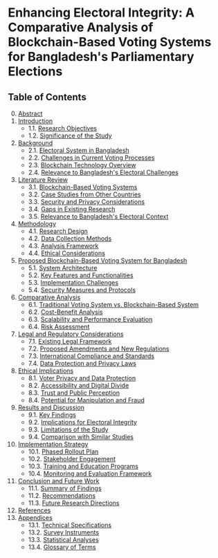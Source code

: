 # Enhancing Electoral Integrity: A Comparative Analysis of Blockchain-Based Voting Systems for Bangladesh's Parliamentary Elections

## Table of Contents

0. [Abstract](00_abstract.md)
1. [Introduction](01_introduction.md)
    - 1.1. [Research Objectives](01_introduction.md#research-objectives)
    - 1.2. [Significance of the Study](01_introduction.md#significance-of-the-study)
2. [Background](02_background.md)
    - 2.1. [Electoral System in Bangladesh](02_background.md#electoral-system-in-bangladesh)
    - 2.2. [Challenges in Current Voting Processes](02_background.md#challenges-in-current-voting-processes)
    - 2.3. [Blockchain Technology Overview](02_background.md#blockchain-technology-overview)
    - 2.4. [Relevance to Bangladesh's Electoral Challenges](02_background.md#relevance-to-bangladeshs-electoral-challenges)
3. [Literature Review](03_literature_review.md)
    - 3.1. [Blockchain-Based Voting Systems](03_literature_review.md#blockchain-based-voting-systems)
    - 3.2. [Case Studies from Other Countries](03_literature_review.md#case-studies-from-other-countries)
    - 3.3. [Security and Privacy Considerations](03_literature_review.md#security-and-privacy-considerations)
    - 3.4. [Gaps in Existing Research](03_literature_review.md#gaps-in-existing-research)
    - 3.5. [Relevance to Bangladesh's Electoral Context](03_literature_review.md#relevance-to-bangladeshs-electoral-context)
4. [Methodology](04_methodology.md)
    - 4.1. [Research Design](04_methodology.md#research-design)
    - 4.2. [Data Collection Methods](04_methodology.md#data-collection-methods)
    - 4.3. [Analysis Framework](04_methodology.md#analysis-framework)
    - 4.4. [Ethical Considerations](04_methodology.md#ethical-considerations)
5. [Proposed Blockchain-Based Voting System for Bangladesh](05_proposed_system.md)
    - 5.1. [System Architecture](05_proposed_system.md#system-architecture)
    - 5.2. [Key Features and Functionalities](05_proposed_system.md#key-features-and-functionalities)
    - 5.3. [Implementation Challenges](05_proposed_system.md#implementation-challenges)
    - 5.4. [Security Measures and Protocols](05_proposed_system.md#security-measures-and-protocols)
6. [Comparative Analysis](06_comparative_analysis.md)
    - 6.1. [Traditional Voting System vs. Blockchain-Based System](06_comparative_analysis.md#traditional-vs-blockchain)
    - 6.2. [Cost-Benefit Analysis](06_comparative_analysis.md#cost-benefit-analysis)
    - 6.3. [Scalability and Performance Evaluation](06_comparative_analysis.md#scalability-and-performance)
    - 6.4. [Risk Assessment](06_comparative_analysis.md#risk-assessment)
7. [Legal and Regulatory Considerations](07_legal_regulatory.md)
    - 7.1. [Existing Legal Framework](07_legal_regulatory.md#existing-legal-framework)
    - 7.2. [Proposed Amendments and New Regulations](07_legal_regulatory.md#proposed-amendments)
    - 7.3. [International Compliance and Standards](07_legal_regulatory.md#international-compliance)
    - 7.4. [Data Protection and Privacy Laws](07_legal_regulatory.md#data-protection-and-privacy-laws)
8. [Ethical Implications](08_ethical_implications.md)
    - 8.1. [Voter Privacy and Data Protection](08_ethical_implications.md#voter-privacy)
    - 8.2. [Accessibility and Digital Divide](08_ethical_implications.md#accessibility)
    - 8.3. [Trust and Public Perception](08_ethical_implications.md#trust-and-perception)
    - 8.4. [Potential for Manipulation and Fraud](08_ethical_implications.md#potential-for-manipulation-and-fraud)
9. [Results and Discussion](09_results_discussion.md)
    - 9.1. [Key Findings](09_results_discussion.md#key-findings)
    - 9.2. [Implications for Electoral Integrity](09_results_discussion.md#implications)
    - 9.3. [Limitations of the Study](09_results_discussion.md#limitations)
    - 9.4. [Comparison with Similar Studies](09_results_discussion.md#comparison-with-similar-studies)
10. [Implementation Strategy](10_implementation_strategy.md)
    - 10.1. [Phased Rollout Plan](10_implementation_strategy.md#phased-rollout-plan)
    - 10.2. [Stakeholder Engagement](10_implementation_strategy.md#stakeholder-engagement)
    - 10.3. [Training and Education Programs](10_implementation_strategy.md#training-and-education-programs)
    - 10.4. [Monitoring and Evaluation Framework](10_implementation_strategy.md#monitoring-and-evaluation-framework)
11. [Conclusion and Future Work](11_conclusion.md)
    - 11.1. [Summary of Findings](11_conclusion.md#summary-of-findings)
    - 11.2. [Recommendations](11_conclusion.md#recommendations)
    - 11.3. [Future Research Directions](11_conclusion.md#future-research-directions)
12. [References](12_references.md)
13. [Appendices](13_appendices.md)
    - 13.1. [Technical Specifications](13_appendices.md#technical-specifications)
    - 13.2. [Survey Instruments](13_appendices.md#survey-instruments)
    - 13.3. [Statistical Analyses](13_appendices.md#statistical-analyses)
    - 13.4. [Glossary of Terms](13_appendices.md#glossary-of-terms)